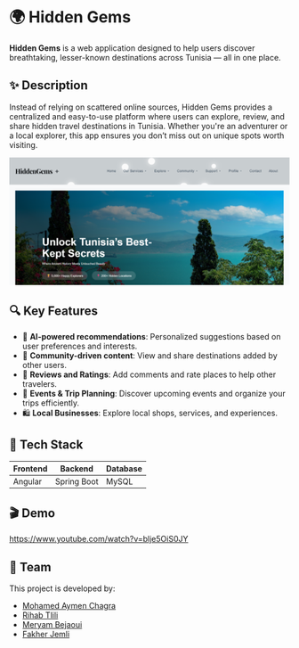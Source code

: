 # 🌍 Hidden Gems

**Hidden Gems** is a web application designed to help users discover breathtaking, lesser-known destinations across Tunisia — all in one place.

## ✨ Description

Instead of relying on scattered online sources, Hidden Gems provides a centralized and easy-to-use platform where users can explore, review, and share hidden travel destinations in Tunisia. Whether you're an adventurer or a local explorer, this app ensures you don’t miss out on unique spots worth visiting.
<p align="center">
  <img src="./6.png" alt="1" width="700">
</p>

## 🔍 Key Features

- 🔎 **AI-powered recommendations**: Personalized suggestions based on user preferences and interests.
- 🌟 **Community-driven content**: View and share destinations added by other users.
- 💬 **Reviews and Ratings**: Add comments and rate places to help other travelers.
- 📆 **Events & Trip Planning**: Discover upcoming events and organize your trips efficiently.
- 🛍️ **Local Businesses**: Explore local shops, services, and experiences.


## 🧪 Tech Stack

| Frontend     | Backend       | Database |
|--------------|---------------|----------|
| Angular      | Spring Boot   | MySQL    | 


## 🎬 Demo

https://www.youtube.com/watch?v=blje5OiS0JY



## 👥 Team
This project is developed by:
- [Mohamed Aymen Chagra](https://github.com/AymenChagra)
- [Rihab Tlili](https://github.com/RihabDev)
- [Meryam Bejaoui](https://github.com/meryambej)
- [Fakher Jemli](https://github.com/FakherJemli)



